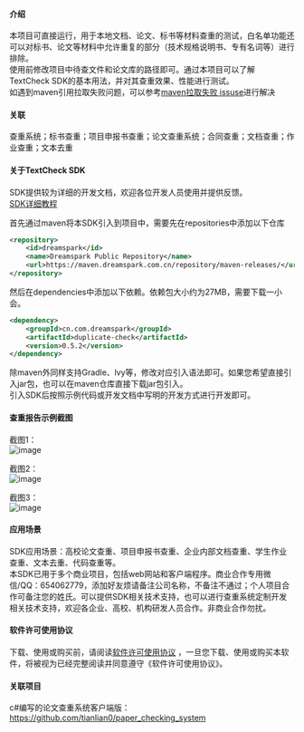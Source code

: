 #### 介绍
本项目可直接运行，用于本地文档、论文、标书等材料查重的测试，白名单功能还可以对标书、论文等材料中允许重复的部分（技术规格说明书、专有名词等）进行排除。  
使用前修改项目中待查文件和论文库的路径即可。通过本项目可以了解TextCheck SDK的基本用法，并对其查重效果、性能进行测试。  
如遇到maven引用拉取失败问题，可以参考[maven拉取失败 issuse](https://github.com/tianlian0/duplicate-check-sample/issues/1 "maven拉取失败issuse")进行解决  

#### 关联
查重系统；标书查重；项目申报书查重；论文查重系统；合同查重；文档查重；作业查重；文本去重

#### 关于TextCheck SDK
SDK提供较为详细的开发文档，欢迎各位开发人员使用并提供反馈。  
[SDK详细教程](https://dreamspark.com.cn/blog/?id=16 "SDK使用教程")  

首先通过maven将本SDK引入到项目中，需要先在repositories中添加以下仓库  
```xml
<repository>
    <id>dreamspark</id>
    <name>Dreamspark Public Repository</name>
    <url>https://maven.dreamspark.com.cn/repository/maven-releases/</url>
</repository>
```

然后在dependencies中添加以下依赖。依赖包大小约为27MB，需要下载一小会。
```xml
<dependency>
    <groupId>cn.com.dreamspark</groupId>
    <artifactId>duplicate-check</artifactId>
    <version>0.5.2</version>
</dependency>
```
除maven外同样支持Gradle、lvy等，修改对应引入语法即可。如果您希望直接引入jar包，也可以在maven仓库直接下载jar包引入。  
引入SDK后按照示例代码或开发文档中写明的开发方式进行开发即可。  

#### 查重报告示例截图
截图1：  
![image](https://github.com/tianlian0/duplicate-check-sample/blob/master/image/pic1.png)  

截图2：  
![image](https://github.com/tianlian0/duplicate-check-sample/blob/master/image/pic2.png)  

截图3：  
![image](https://github.com/tianlian0/duplicate-check-sample/blob/master/image/pic3.png)  

#### 应用场景
SDK应用场景：高校论文查重、项目申报书查重、企业内部文档查重、学生作业查重、文本去重、代码查重等。  
本SDK已用于多个商业项目，包括web网站和客户端程序。商业合作专用微信/QQ：654062779，添加好友烦请备注公司名称，不备注不通过；个人项目合作可备注您的姓氏。可以提供SDK相关技术支持，也可以进行查重系统定制开发相关技术支持，欢迎各企业、高校、机构研发人员合作。非商业合作勿扰。  

#### 软件许可使用协议
下载、使用或购买前，请阅读[软件许可使用协议](https://dreamspark.com.cn/blog/zb_users/upload/2021/03/202103241616579154705572.pdf "软件许可使用协议")  ，一旦您下载、使用或购买本软件，将被视为已经完整阅读并同意遵守《软件许可使用协议》。

#### 关联项目
c#编写的论文查重系统客户端版：https://github.com/tianlian0/paper_checking_system  